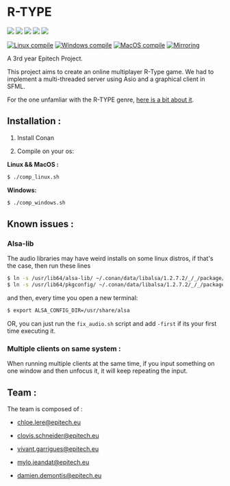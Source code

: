 
# R-TYPE

<a href="https://img.shields.io/badge/MADE%20WITH-SFML-brightgreen" alt="SFML">
        <img src="https://img.shields.io/badge/MADE%20WITH-SFML-brightgreen" /></a>
<a href="https://img.shields.io/badge/MADE%20WITH-C%2B%2B-ff69b4" alt="C++">
        <img src="https://img.shields.io/badge/MADE%20WITH-C%2B%2B-ff69b4" /></a>
<a href="https://img.shields.io/badge/MADE%20WITH-CONAN-blueviolet" alt="Conan">
        <img src="https://img.shields.io/badge/MADE%20WITH-CONAN-blueviolet" /></a>
<a href="https://img.shields.io/badge/MADE%20WITH-CMAKE-red" alt="Cmake">
        <img src="https://img.shields.io/badge/MADE%20WITH-CMAKE-red" /></a>
<a href="https://codedocs.xyz/Mylo54/Rtype.svg" alt="Documentation">
        <img src="https://codedocs.xyz/Mylo54/Rtype.svg" /></a>

[![Linux compile](https://github.com/Mylo54/Rtype/actions/workflows/test_linux_compile.yml/badge.svg)](https://github.com/Mylo54/Rtype/actions/workflows/test_linux_compile.yml)
[![Windows compile](https://github.com/Mylo54/Rtype/actions/workflows/test_windows_compile.yml/badge.svg)](https://github.com/Mylo54/Rtype/actions/workflows/test_windows_compile.yml)
[![MacOS compile](https://github.com/Mylo54/Rtype/actions/workflows/test_macos_compile.yml/badge.svg)](https://github.com/Mylo54/Rtype/actions/workflows/test_macos_compile.yml)
[![Mirroring](https://github.com/Mylo54/Rtype/actions/workflows/push_on_teck.yml/badge.svg)](https://github.com/Mylo54/Rtype/actions/workflows/push_on_teck.yml)

A 3rd year Epitech Project.

This project aims to create an online multiplayer R-Type game. We had to implement a multi-threaded server using Asio and a graphical client in SFML.

For the one unfamliar with the R-TYPE genre, [here is a bit about it](http://www.hardcoregaming101.net/r-type/).

## Installation :

1. Install Conan

2. Compile on your os:

**Linux && MacOS :**

``` bash
$ ./comp_linux.sh
```

**Windows:**

``` bash
$ ./comp_windows.sh
```

## Known issues :

### Alsa-lib 

The audio libraries may have weird installs on some linux distros, if that's the case, then run these lines

``` bash
$ ln -s /usr/lib64/alsa-lib/ ~/.conan/data/libalsa/1.2.7.2/_/_/package/45572951e04977fe87dc4117ce69daf41aa9589c/lib/
$ ln -s /usr/lib64/pkgconfig/ ~/.conan/data/libalsa/1.2.7.2/_/_/package/45572951e04977fe87dc4117ce69daf41aa9589c/lib/
```

and then, every time you open a new terminal:

``` bash
$ export ALSA_CONFIG_DIR=/usr/share/alsa
```

OR, you can just run the `fix_audio.sh` script and add `-first` if its your first time executing it.

### Multiple clients on same system :

When running multiple clients at the same time, if you input something on one window and then unfocus it, it will keep repeating the input.

## Team :
The team is composed of :

* chloe.lere@epitech.eu 

* clovis.schneider@epitech.eu

* vivant.garrigues@epitech.eu

* mylo.jeandat@epitech.eu

* damien.demontis@epitech.eu
